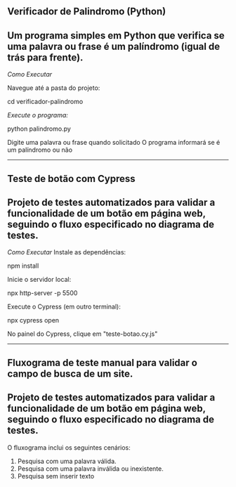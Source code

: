 Verificador de Palindromo (Python) 
---
Um programa simples em Python que verifica se uma palavra ou frase é um palíndromo (igual de trás para frente).
---

*Como Executar*

Navegue até a pasta do projeto:

cd verificador-palindromo

*Execute o programa:*

python palindromo.py

Digite uma palavra ou frase quando solicitado
O programa informará se é um palíndromo ou não

------------------------------------------------------------------------------------------------------------------------------

Teste de botão com Cypress
---
Projeto de testes automatizados para validar a funcionalidade de um botão em página web, seguindo o fluxo especificado no diagrama de testes.
---

*Como Executar*
Instale as dependências:

npm install

Inicie o servidor local:

npx http-server -p 5500

Execute o Cypress (em outro terminal):

npx cypress open

No painel do Cypress, clique em "teste-botao.cy.js"

------------------------------------------------------------------------------------------------------------------------------

Fluxograma de teste manual para validar o campo de busca de um site.
---
Projeto de testes automatizados para validar a funcionalidade de um botão em página web, seguindo o fluxo especificado no diagrama de testes.
---

O fluxograma inclui os seguintes cenários:
 1. Pesquisa com uma palavra válida.
 2. Pesquisa com uma palavra inválida ou inexistente.
 3. Pesquisa sem inserir texto

